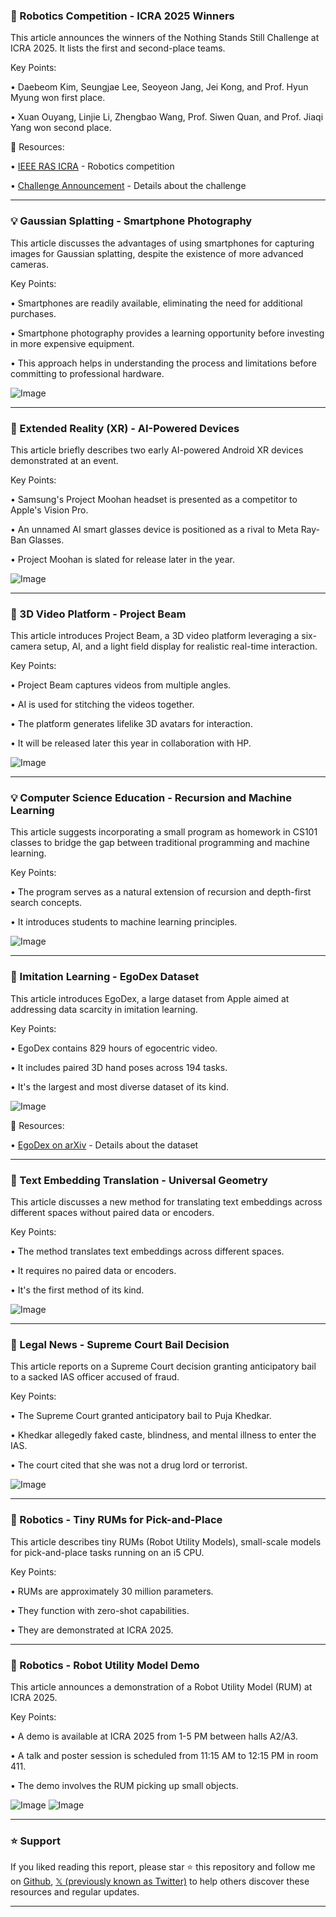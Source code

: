 ### 🤖 Robotics Competition - ICRA 2025 Winners

This article announces the winners of the Nothing Stands Still Challenge at ICRA 2025.  It lists the first and second-place teams.

Key Points:

• Daebeom Kim, Seungjae Lee, Seoyeon Jang, Jei Kong, and Prof. Hyun Myung won first place.


• Xuan Ouyang, Linjie Li, Zhengbao Wang, Prof. Siwen Quan, and Prof. Jiaqi Yang won second place.


🔗 Resources:

• [IEEE RAS ICRA](https://x.com/ieee_ras_icra) - Robotics competition


• [Challenge Announcement](https://x.com/ir0armeni/status/1925294419668091225) - Details about the challenge



---

### 💡 Gaussian Splatting - Smartphone Photography

This article discusses the advantages of using smartphones for capturing images for Gaussian splatting, despite the existence of more advanced cameras.

Key Points:

• Smartphones are readily available, eliminating the need for additional purchases.


• Smartphone photography provides a learning opportunity before investing in more expensive equipment.


• This approach helps in understanding the process and limitations before committing to professional hardware.


![Image](https://pbs.twimg.com/amplify_video_thumb/1925293644388634624/img/xt0NaXkGVg4gV0QU.jpg)


---

### 🤖 Extended Reality (XR) - AI-Powered Devices

This article briefly describes two early AI-powered Android XR devices demonstrated at an event.


Key Points:

• Samsung's Project Moohan headset is presented as a competitor to Apple's Vision Pro.


• An unnamed AI smart glasses device is positioned as a rival to Meta Ray-Ban Glasses.


• Project Moohan is slated for release later in the year.


![Image](https://pbs.twimg.com/amplify_video_thumb/1924903142547701760/img/qbKsZ7UOXoNS2rKl.jpg)


---

### 🤖 3D Video Platform - Project Beam

This article introduces Project Beam, a 3D video platform leveraging a six-camera setup, AI, and a light field display for realistic real-time interaction.


Key Points:

• Project Beam captures videos from multiple angles.


• AI is used for stitching the videos together.


• The platform generates lifelike 3D avatars for interaction.


• It will be released later this year in collaboration with HP.


![Image](https://pbs.twimg.com/amplify_video_thumb/1924879561051013120/img/etrJWXuUZseaALUb.jpg)


---

### 💡 Computer Science Education -  Recursion and Machine Learning

This article suggests incorporating a small program as homework in CS101 classes to bridge the gap between traditional programming and machine learning.


Key Points:

• The program serves as a natural extension of recursion and depth-first search concepts.


• It introduces students to machine learning principles.


![Image](https://pbs.twimg.com/media/Gq2iMtQW0AEZL9v?format=jpg&name=small)


---

### 🤖 Imitation Learning - EgoDex Dataset

This article introduces EgoDex, a large dataset from Apple aimed at addressing data scarcity in imitation learning.


Key Points:

• EgoDex contains 829 hours of egocentric video.


• It includes paired 3D hand poses across 194 tasks.


• It's the largest and most diverse dataset of its kind.


![Image](https://pbs.twimg.com/amplify_video_thumb/1925209068463181824/img/dARWDu3oq1Nuzsld.jpg)

🔗 Resources:

• [EgoDex on arXiv](https://arxiv.org/abs/2505.11709) -  Details about the dataset


---

### 🤖 Text Embedding Translation - Universal Geometry

This article discusses a new method for translating text embeddings across different spaces without paired data or encoders.


Key Points:

• The method translates text embeddings across different spaces.


• It requires no paired data or encoders.


• It's the first method of its kind.



![Image](https://pbs.twimg.com/media/Gre5SLybkAAD29W?format=jpg&name=small)


---

### 🤖 Legal News - Supreme Court Bail Decision

This article reports on a Supreme Court decision granting anticipatory bail to a sacked IAS officer accused of fraud.


Key Points:

• The Supreme Court granted anticipatory bail to Puja Khedkar.


• Khedkar allegedly faked caste, blindness, and mental illness to enter the IAS.


• The court cited that she was not a drug lord or terrorist.


![Image](https://pbs.twimg.com/amplify_video_thumb/1925108088425611264/img/PzVRqnq9p9r8AUE8.jpg)


---

### 🤖 Robotics - Tiny RUMs for Pick-and-Place

This article describes tiny RUMs (Robot Utility Models), small-scale models for pick-and-place tasks running on an i5 CPU.


Key Points:

•  RUMs are approximately 30 million parameters.


• They function with zero-shot capabilities.


•  They are demonstrated at ICRA 2025.


---

### 🤖 Robotics - Robot Utility Model Demo

This article announces a demonstration of a Robot Utility Model (RUM) at ICRA 2025.


Key Points:

• A demo is available at ICRA 2025 from 1-5 PM between halls A2/A3.


• A talk and poster session is scheduled from 11:15 AM to 12:15 PM in room 411.


•  The demo involves the RUM picking up small objects.



![Image](https://pbs.twimg.com/amplify_video_thumb/1925173535820910592/img/2f0NiFJS8pTxgFJY.jpg)
![Image](https://pbs.twimg.com/ext_tw_video_thumb/1905471221585653760/pu/img/06JcNHxmOZyOeZto?format=jpg&name=240x240)


---

### ⭐️ Support

If you liked reading this report, please star ⭐️ this repository and follow me on [Github](https://github.com/Drix10), [𝕏 (previously known as Twitter)](https://x.com/DRIX_10_) to help others discover these resources and regular updates.

---